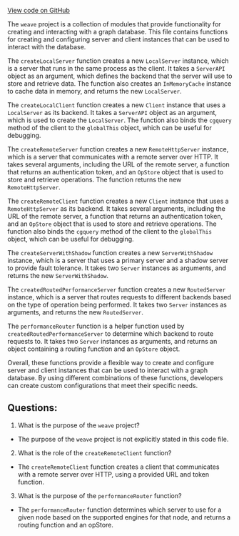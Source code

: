 [View code on GitHub](https://github.com/wandb/weave/weave-js/src/core/main.ts)

The `weave` project is a collection of modules that provide functionality for creating and interacting with a graph database. This file contains functions for creating and configuring server and client instances that can be used to interact with the database.

The `createLocalServer` function creates a new `LocalServer` instance, which is a server that runs in the same process as the client. It takes a `ServerAPI` object as an argument, which defines the backend that the server will use to store and retrieve data. The function also creates an `InMemoryCache` instance to cache data in memory, and returns the new `LocalServer`.

The `createLocalClient` function creates a new `Client` instance that uses a `LocalServer` as its backend. It takes a `ServerAPI` object as an argument, which is used to create the `LocalServer`. The function also binds the `cgquery` method of the client to the `globalThis` object, which can be useful for debugging.

The `createRemoteServer` function creates a new `RemoteHttpServer` instance, which is a server that communicates with a remote server over HTTP. It takes several arguments, including the URL of the remote server, a function that returns an authentication token, and an `OpStore` object that is used to store and retrieve operations. The function returns the new `RemoteHttpServer`.

The `createRemoteClient` function creates a new `Client` instance that uses a `RemoteHttpServer` as its backend. It takes several arguments, including the URL of the remote server, a function that returns an authentication token, and an `OpStore` object that is used to store and retrieve operations. The function also binds the `cgquery` method of the client to the `globalThis` object, which can be useful for debugging.

The `createServerWithShadow` function creates a new `ServerWithShadow` instance, which is a server that uses a primary server and a shadow server to provide fault tolerance. It takes two `Server` instances as arguments, and returns the new `ServerWithShadow`.

The `createdRoutedPerformanceServer` function creates a new `RoutedServer` instance, which is a server that routes requests to different backends based on the type of operation being performed. It takes two `Server` instances as arguments, and returns the new `RoutedServer`.

The `performanceRouter` function is a helper function used by `createdRoutedPerformanceServer` to determine which backend to route requests to. It takes two `Server` instances as arguments, and returns an object containing a routing function and an `OpStore` object.

Overall, these functions provide a flexible way to create and configure server and client instances that can be used to interact with a graph database. By using different combinations of these functions, developers can create custom configurations that meet their specific needs.
## Questions: 
 1. What is the purpose of the `weave` project?
- The purpose of the `weave` project is not explicitly stated in this code file.

2. What is the role of the `createRemoteClient` function?
- The `createRemoteClient` function creates a client that communicates with a remote server over HTTP, using a provided URL and token function.

3. What is the purpose of the `performanceRouter` function?
- The `performanceRouter` function determines which server to use for a given node based on the supported engines for that node, and returns a routing function and an opStore.